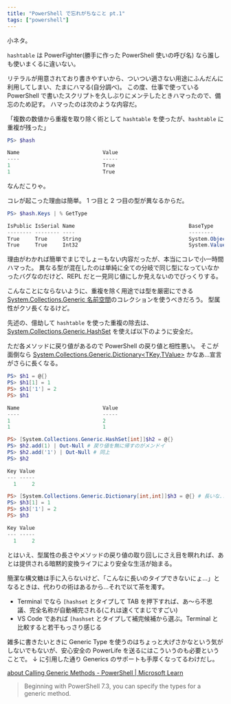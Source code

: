 ```yaml
---
title: "PowerShell で忘れがちなこと pt.1"
tags: ["powershell"]
---
```


小ネタ。

`hashtable` は PowerFighter(勝手に作った PowerShell 使いの呼び名) なら誰しも使いまくるに違いない。

リテラルが用意されており書きやすいから、ついつい適さない用途にふんだんに利用してしまい、たまにハマる(自分調べ)。
この度、仕事で使っている PowerShell で書いたスクリプトを久しぶりにメンテしたときハマったので、備忘のため記す。
ハマったのは次のような内容だ。

「複数の数値から重複を取り除く術として `hashtable` を使ったが、`hashtable` に重複が残った」

```powershell
PS> $hash

Name                           Value
----                           -----
1                              True
1                              True
```

なんだこりゃ。

コレが起こった理由は簡単。 1 つ目と 2 つ目の型が異なるからだ。

```powershell
PS> $hash.Keys | % GetType

IsPublic IsSerial Name                                     BaseType
-------- -------- ----                                     --------
True     True     String                                   System.Object
True     True     Int32                                    System.ValueType
```

理由がわかれば簡単でまじでしょーもない内容だったが、本当にコレで小一時間ハマった。
異なる型が混在したのは単純に全ての分岐で同じ型になっていなかったバグなのだけど、REPL だと一見同じ値にしか見えないのでびっくりする。

こんなことにならないように、重複を除く用途では型を厳密にできる [System.Collections.Generic 名前空間](https://learn.microsoft.com/ja-jp/dotnet/api/system.collections.generic?view=net-7.0)のコレクションを使うべきだろう。
型属性がクソ長くなるけど。

先述の、億劫して `hashtable` を使った重複の除去は、 [System.Collections.Generic.HashSet<T>](https://learn.microsoft.com/ja-jp/dotnet/api/system.collections.generic.hashset-1?view=net-7.0) を使えば以下のように安全だ。

ただ各メソッドに戻り値があるので PowerShell の戻り値と相性悪い。
そこが面倒なら [System.Collections.Generic.Dictionary<TKey,TValue>](https://learn.microsoft.com/en-us/dotnet/api/system.collections.generic.dictionary-2?view=net-7.0) かなあ...宣言がさらに長くなる。

```powershell
PS> $h1 = @{}
PS> $h1[1] = 1
PS> $h1['1'] = 2
PS> $h1

Name                           Value
----                           -----
1                              2
1                              1

PS> [System.Collections.Generic.HashSet[int]]$h2 = @{}
PS> $h2.add(1) | Out-Null # 戻り値を無に帰すのがメンドイ
PS> $h2.add('1') | Out-Null # 同上
PS> $h2

Key Value
--- -----
  1     2

PS> [System.Collections.Generic.Dictionary[int,int]]$h3 = @{} # 長いな...
PS> $h3[1] = 1
PS> $h3['1'] = 2
PS> $h3

Key Value
--- -----
  1     2

```

とはいえ、型属性の長さやメソッドの戻り値の取り回しにさえ目を瞑れれば、あとは提供される暗黙的変換ライフにより安全な生活が始まる。

簡潔な構文糖は手に入らないけど、「こんなに長いのタイプできないにょ...」となるときは、代わりの術はあるから...それで以て茶を濁す。

- Terminal でなら `[hashset` とタイプして TAB を押下すれば、あ～ら不思議、完全名称が自動補完される(これは速くてまじですごい)
- VS Code であれば `[hashset` とタイプして補完候補から選ぶ。Terminal と比較すると若干もっさり感じる

雑多に書きたいときに Generic Type を使うのはちょっと大げさかなという気がしないでもないが、安心安全の PowerLife を送るにはこういうのも必要ということで。
↓ に引用した通り Generics のサポートも手厚くなってるわけだし。

[about Calling Generic Methods - PowerShell | Microsoft Learn](https://learn.microsoft.com/en-us/powershell/module/microsoft.powershell.core/about/about_calling_generic_methods?view=powershell-7.3)

> Beginning with PowerShell 7.3, you can specify the types for a generic method.
